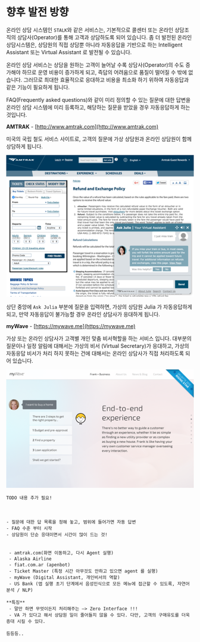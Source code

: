향후 발전 방향
======================

온라인 상담 시스템인 `STALK`와 같은 서비스는, 기본적으로 콜센터 또는 온라인 상담조직의 상담사(Operator)를 통해 고객과 상담하도록 되어 있습니다.
좀 더 발전된 온라인 상담시스템은, 상담원의 직접 상담뿐 아니라 자동응답을 기반으로 하는 Intelligent Assistant 또는 Virtual Assistant 로 발전될 수 있습니다.

온라인 상담 서비스는 상담을 원하는 고객이 늘어날 수록 상담사(Operator)의 수도 증가해야 하므로 운영 비용이 증가하게 되고, 즉답의 어려움으로 품질이 떨어질 수 밖에 없습니다. 그러므로 최대한 효율적으로 응대하고 비용을 최소화 하기 위하여 자동응답과 같은 기능이 필요하게 됩니다.

FAQ(Frequently asked questions)와 같이 미리 정의할 수 있는 질문에 대한 답변을 온라인 상담 시스템에 미리 등록하고, 해당하는 질문을 받았을 경우 자동응답하게 하는 것입니다.


**AMTRAK** - [http://www.amtrak.com](http://www.amtrak.com)

미국의 국립 철도 서비스 사이트로, 고객의 질문에 가상 상담원과 온라인 상담원이 함께 상담하게 됩니다.  

![amtrak](images/screen_amtrak.png)

상단 중앙에 `Ask Julia` 부분에 질문을 입력하면, 가상의 상담원 Julia 가 자동응답하게 되고, 만약 자동응답이 불가능할 경우 온라인 상담사가 응대하게 됩니다.

**myWave** - [https://mywave.me](https://mywave.me)

가상 또는 온라인 상담사가 고객별 개인 맞춤 비서혁할을 하는 서비스 입니다. 대부분의 질문이나 일정 알림에 대해서는 가상의 비서 (Virtual Secretary)가 응대하고, 가상의 자동응답 비서가 처리 하지 못하는 건에 대해서는 온라인 상담사가 직접 처리하도록 되어 있습니다.

![mywave](images/screen_mywave.png)


```
TODO 내용 추가 필요!



- 질문에 대한 답 목록을 정해 놓고, 범위에 들어가면 자동 답변
- FAQ 수준 부터 시작
- 상담원이 단순 응대이면서 시간이 많이 드는 것!


 - amtrak.com(화면 이동하고, 다시 Agent 실행)
 - Alaska Airline
 - fiat.com.ar (apenbot)
 - Ticket Master (특정 시간 아무것도 안하고 있으면 agent 를 실행)
 - myWave (Digital Assistant, 개인비서의 역할)
 - US Bank (앱 실행 초기 단계에서 음성인식으로 모든 메뉴에 접근할 수 있도록, 자연어 분석 / NLP)

**특징**
 - 말만 하면 무엇이든지 처리해주는 —> Zero Interface !!!
 - VA 가 있다고 해서 상담원 일이 줄어들지 않을 수 있다. 다만, 고객의 구매유도를 더욱 증대 시킬 수 있다.

등등등..
```
